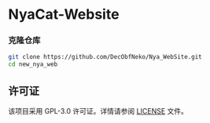 # NyaCat-Website

### 克隆仓库
```bash
git clone https://github.com/DecObfNeko/Nya_WebSite.git
cd new_nya_web
```

## 许可证
该项目采用 GPL-3.0 许可证。详情请参阅 [LICENSE](LICENSE) 文件。